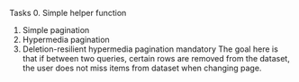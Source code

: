 Tasks
0. Simple helper function
1. Simple pagination
2. Hypermedia pagination
3. Deletion-resilient hypermedia pagination
mandatory
The goal here is that if between two queries, certain rows are removed from the dataset, the user does not miss items from dataset when changing page.
